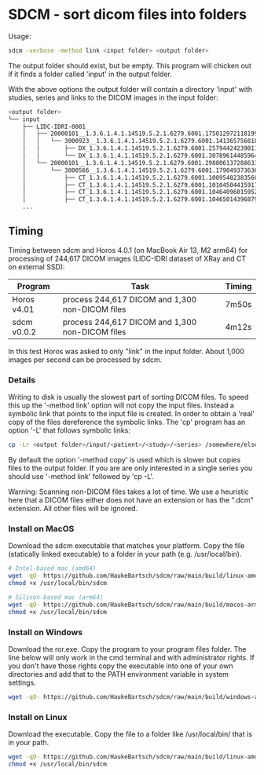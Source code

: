 # SDCM - sort dicom files into folders

Usage:

```bash
sdcm -verbose -method link <input folder> <output folder>
```
The output folder should exist, but be empty. This program will chicken out if it finds a folder called 'input' in the output folder.

With the above options the output folder will contain a directory 'input' with studies, series and links to the DICOM images in the input folder:

```bash
<output folder>
└── input
    ├── LIDC-IDRI-0001_
    │   ├── 20000101__1.3.6.1.4.1.14519.5.2.1.6279.6001.175012972118199124641098335511
    │   │   └── 3000923__1.3.6.1.4.1.14519.5.2.1.6279.6001.141365756818074696859567662357
    │   │       ├── DX_1.3.6.1.4.1.14519.5.2.1.6279.6001.257944242390114100388269195181.dcm -> /Volumes/T7/data/LIDC-IDRI/LIDC-IDRI/LIDC-IDRI-0001/01-01-2000-35511/3000923-62357/000002.dcm
    │   │       └── DX_1.3.6.1.4.1.14519.5.2.1.6279.6001.307896144859643716158189196068.dcm -> /Volumes/T7/data/LIDC-IDRI/LIDC-IDRI/LIDC-IDRI-0001/01-01-2000-35511/3000923-62357/000001.dcm
    │   └── 20000101__1.3.6.1.4.1.14519.5.2.1.6279.6001.298806137288633453246975630178
    │       └── 3000566__1.3.6.1.4.1.14519.5.2.1.6279.6001.179049373636438705059720603192
    │           ├── CT_1.3.6.1.4.1.14519.5.2.1.6279.6001.100954823835603369147775570297.dcm -> /Volumes/T7/data/LIDC-IDRI/LIDC-IDRI/LIDC-IDRI-0001/01-01-2000-30178/3000566-03192/000122.dcm
    │           ├── CT_1.3.6.1.4.1.14519.5.2.1.6279.6001.101045044159171311719370216637.dcm -> /Volumes/T7/data/LIDC-IDRI/LIDC-IDRI/LIDC-IDRI-0001/01-01-2000-30178/3000566-03192/000107.dcm
    │           ├── CT_1.3.6.1.4.1.14519.5.2.1.6279.6001.104640960159524969909035876745.dcm -> /Volumes/T7/data/LIDC-IDRI/LIDC-IDRI/LIDC-IDRI-0001/01-01-2000-30178/3000566-03192/000075.dcm
    │           ├── CT_1.3.6.1.4.1.14519.5.2.1.6279.6001.104650143968793544078397221048.dcm -> /Volumes/T7/data/LIDC-IDRI/LIDC-IDRI/LIDC-IDRI-0001/01-01-2000-30178/3000566-03192/000124.dcm
    ...
```

## Timing

Timing between sdcm and Horos 4.0.1 (on MacBook Air 13, M2 arm64) for processing of 244,617 DICOM images (LIDC-IDRI dataset of XRay and CT on external SSD):

| Program | Task | Timing |
| --- | --- | --- |
| Horos v4.01 | process 244,617 DICOM and 1,300 non-DICOM files | 7m50s |
| sdcm v0.0.2 | process 244,617 DICOM and 1,300 non-DICOM files  | 4m12s |

In this test Horos was asked to only "link" in the input folder. About 1,000 images per second can be processed by sdcm.

### Details

Writing to disk is usually the slowest part of sorting DICOM files. To speed this up the '-method link' option will not copy the input files. Instead a symbolic link that points to the input file is created. In order to obtain a 'real' copy of the files dereference the symbolic links. The 'cp' program has an option '-L' that follows symbolic links:

```bash
cp -Lr <output folder>/input/<patient>/<study>/<series> /somewhere/else/
```

By default the option '-method copy' is used which is slower but copies files to the output folder. If you are are only interested in a single series you should use '-method link' followed by 'cp -L'. 

Warning: Scanning non-DICOM files takes a lot of time. We use a heuristic here that a DICOM files either does not have an extension or has the ".dcm" extension. All other files will be ignored.


### Install on MacOS

Download the sdcm executable that matches your platform. Copy the file (statically linked executable) to a folder in your path (e.g. /usr/local/bin).


```bash
# Intel-based mac (amd64)
wget -qO- https://github.com/HaukeBartsch/sdcm/raw/main/build/linux-amd64/sdcm > /usr/local/bin/sdcm
chmod +x /usr/local/bin/sdcm
```

```bash
# Silicon-based mac (arm64)
wget -qO- https://github.com/HaukeBartsch/sdcm/raw/main/build/macos-arm64/sdcm > /usr/local/bin/sdcm
chmod +x /usr/local/bin/sdcm
```


### Install on Windows

Download the ror.exe. Copy the program to your program files folder. The line below will only work in the cmd terminal and with administrator rights. If you don't have those rights copy the executable into one of your own directories and add that to the PATH environment variable in system settings.

```bash
wget -qO- https://github.com/HaukeBartsch/sdcm/raw/main/build/windows-amd64/sdcm.exe > %ProgramFiles%/sdcm.exe
```

### Install on Linux

Download the executable. Copy the file to a folder like /usr/local/bin/ that is in your path.

```bash
wget -qO- https://github.com/HaukeBartsch/sdcm/raw/main/build/linux-amd64/sdcm > /usr/local/bin/sdcm
chmod +x /usr/local/bin/sdcm
```
